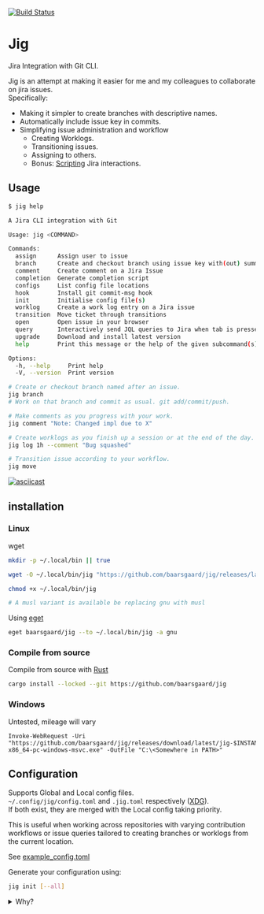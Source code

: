 [![Build Status](https://github.com/baarsgaard/jig/actions/workflows/integration.yml/badge.svg)](https://github.com/baarsgaard/jig/actions)

# Jig

Jira Integration with Git CLI.

Jig is an attempt at making it easier for me and my colleagues to collaborate on jira issues.  
Specifically:
- Making it simpler to create branches with descriptive names.
- Automatically include issue key in commits.
- Simplifying issue administration and workflow
  - Creating Worklogs.
  - Transitioning issues.
  - Assigning to others.
  - Bonus: [Scripting](./scripts/weekly_worklogs.sh) Jira interactions.


## Usage

```bash
$ jig help

A Jira CLI integration with Git

Usage: jig <COMMAND>

Commands:
  assign      Assign user to issue
  branch      Create and checkout branch using issue key with(out) summary as branch name
  comment     Create comment on a Jira Issue
  completion  Generate completion script
  configs     List config file locations
  hook        Install git commit-msg hook
  init        Initialise config file(s)
  worklog     Create a work log entry on a Jira issue
  transition  Move ticket through transitions
  open        Open issue in your browser
  query       Interactively send JQL queries to Jira when tab is pressed
  upgrade     Download and install latest version
  help        Print this message or the help of the given subcommand(s)

Options:
  -h, --help     Print help
  -V, --version  Print version
```

```bash
# Create or checkout branch named after an issue.
jig branch
# Work on that branch and commit as usual. git add/commit/push.

# Make comments as you progress with your work.
jig comment "Note: Changed impl due to X"

# Create worklogs as you finish up a session or at the end of the day.
jig log 1h --comment "Bug squashed"

# Transition issue according to your workflow.
jig move
```

[![asciicast](https://asciinema.org/a/609019.svg)](https://asciinema.org/a/609019)


## installation

### Linux

wget

```bash
mkdir -p ~/.local/bin || true

wget -O ~/.local/bin/jig "https://github.com/baarsgaard/jig/releases/latest/download/jig-x86_64-unknown-linux-gnu"

chmod +x ~/.local/bin/jig

# A musl variant is available be replacing gnu with musl
```

Using [eget](https://github.com/zyedidia/eget)
```bash
eget baarsgaard/jig --to ~/.local/bin/jig -a gnu
```

### Compile from source

Compile from source with [Rust](https://www.rust-lang.org/tools/install)

```bash
cargo install --locked --git https://github.com/baarsgaard/jig
```

### Windows

Untested, mileage will vary
```posh
Invoke-WebRequest -Uri "https://github.com/baarsgaard/jig/releases/download/latest/jig-$INSTANCE-x86_64-pc-windows-msvc.exe" -OutFile "C:\<Somewhere in PATH>"
```


## Configuration

Supports Global and Local config files.  
`~/.config/jig/config.toml` and `.jig.toml` respectively ([XDG](https://specifications.freedesktop.org/basedir-spec/basedir-spec-latest.html)).  
If both exist, they are merged with the Local config taking priority.

This is useful when working across repositories with varying contribution workflows or issue queries tailored to creating branches or worklogs from the current location.

See [example_config.toml](./example_config.toml)

Generate your configuration using:
```bash
jig init [--all]
```


<details>
<summary>Why?</summary>

I personally love a strict Git workflow with well designed PRs and every commit being attributed to an issue.  
But convincing others to adopt this can be a challenge without obvious benefits.

An obvious use case being my own workflow:  
Most if not all my work at $day_job is coordinated through and logged in Jira.  
additionally I'm not a fan of doing simple tasks in the Jira UI..

I always know the issue I am currently working on, I am on the branch already.  
Why could I not log my time or comment more easily? Maybe directly from the terminal even?

Looking at the existing CLI tools that interacted with Jira, none solved my exact problem.  
Hence, **[Jig](https://www.youtube.com/watch?v=3JcmQONgXJM)!**

Jig is designed to simplify working with a "Per issue" branching model.  
It therefore includes options and features I needed to support that.

Primarily:  
- Creating or checking out branches from existing Jira issues with(out) summaries.
- Quickly logging time and Commenting on the issue found in the branch name.
- Moving issues from one status to the next.
- [Scripting](./scripts/weekly_worklogs.sh), I live for automation.

</details>

